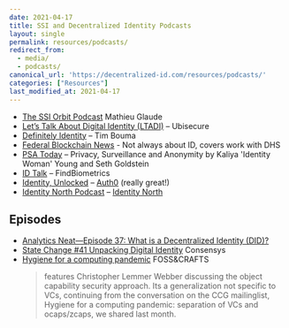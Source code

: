 ```yaml
---
date: 2021-04-17
title: SSI and Decentralized Identity Podcasts
layout: single
permalink: resources/podcasts/
redirect_from: 
  - media/
  - podcasts/
canonical_url: 'https://decentralized-id.com/resources/podcasts/'
categories: ["Resources"]
last_modified_at: 2021-04-17
---
```


- [The SSI Orbit Podcast](https://podcasts.apple.com/ca/podcast/ssi-orbit-podcast-self-sovereign-identity-decentralized/id1552622325) Mathieu Glaude
- [Let’s Talk About Digital Identity (LTADI)](https://www.ubisecure.com/lets-talk-about-digital-identity-podcast/) – Ubisecure
- [Definitely Identity](https://podcasts.apple.com/ca/podcast/definitely-identity/id1496565155) – Tim Bouma
- [Federal Blockchain News](https://www.spreaker.com/show/federal-blockchain-news) - Not always about ID, covers work with DHS
- [PSA Today](https://open.spotify.com/show/0lkmZrdHMIJrkIEqT13SJQ) – Privacy, Surveillance and Anonymity by Kaliya 'Identity Woman' Young and Seth Goldstein
- [ID Talk](https://findbiometrics.com/topics/id-talk-podcast/) – FindBiometrics
- [Identity, Unlocked](http://identityunlocked.auth0.com/) – [Auth0](https://auth0.com/) (really great!)
- [Identity North Podcast](https://podcasts.apple.com/ca/podcast/identity-north-podcast/id1450122415) – [Identity North](https://www.identitynorth.ca/)


## Episodes
* [Analytics Neat—Episode 37: What is a Decentralized Identity (DID)?](https://player.fm/series/analytics-neat/episode-37-what-is-a-decentralized-identity-did)
* [State Change #41 Unpacking Digital Identity](https://media.consensys.net/state-change-41-unpacking-digital-identity-christian-lundkvist-stephen-wilson-4fb5a75eb6ed) Consensys
* [Hygiene for a computing pandemic](https://fossandcrafts.org/episodes/20-hygiene-for-a-computing-pandemic.html) FOSS&CRAFTS
  > features Christopher Lemmer Webber discussing the object capability security approach. Its a generalization not specific to VCs, continuing from the conversation on the CCG mailinglist, Hygiene for a computing pandemic: separation of VCs and ocaps/zcaps, we shared last month. 